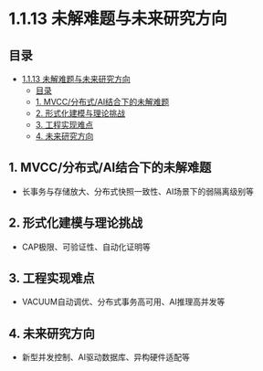 # 1.1.13 未解难题与未来研究方向

## 目录

- [1.1.13 未解难题与未来研究方向](#1113-未解难题与未来研究方向)
  - [目录](#目录)
  - [1. MVCC/分布式/AI结合下的未解难题](#1-mvcc分布式ai结合下的未解难题)
  - [2. 形式化建模与理论挑战](#2-形式化建模与理论挑战)
  - [3. 工程实现难点](#3-工程实现难点)
  - [4. 未来研究方向](#4-未来研究方向)

## 1. MVCC/分布式/AI结合下的未解难题

- 长事务与存储放大、分布式快照一致性、AI场景下的弱隔离级别等

## 2. 形式化建模与理论挑战

- CAP极限、可验证性、自动化证明等

## 3. 工程实现难点

- VACUUM自动调优、分布式事务高可用、AI推理高并发等

## 4. 未来研究方向

- 新型并发控制、AI驱动数据库、异构硬件适配等
